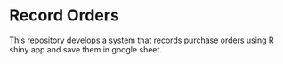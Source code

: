 # Record Orders

This repository develops a system that records purchase orders using R shiny app and save them in google sheet. 
